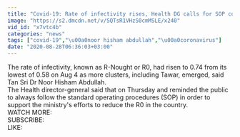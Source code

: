 ```yaml
---
title: "Covid-19: Rate of infectivity rises, Health DG calls for SOP compliance"
image: "https://s2.dmcdn.net/v/SQTsR1VHzS0cmMSLE/x240"
vid_id: "x7vtc4b"
categories: "news"
tags: ["covid-19","\u00a0noor hisham abdullah","\u00a0coronavirus"]
date: "2020-08-28T06:36:03+03:00"
---
```

The rate of infectivity, known as R-Nought or R0,  had risen to 0.74 from its lowest of 0.58 on Aug 4 as more clusters, including Tawar, emerged, said Tan Sri Dr Noor Hisham Abdullah.  <br>The Health director-general said that on Thursday and reminded the public to always follow the standard operating procedures (SOP) in order to support the ministry's efforts to reduce the R0 in the country.  <br>WATCH MORE:   <br>SUBSCRIBE:   <br>LIKE: 
